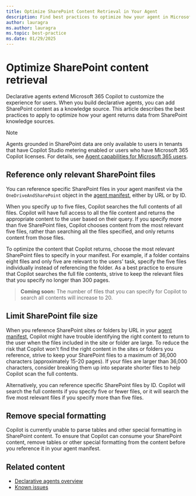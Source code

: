 ```yaml
---
title: Optimize SharePoint Content Retrieval in Your Agent
description: Find best practices to optimize how your agent in Microsoft 365 Copilot retrieves content from SharePoint.
author: lauragra
ms.author: lauragra
ms.topic: best-practice
ms.date: 01/29/2025
---
```


# Optimize SharePoint content retrieval

Declarative agents extend Microsoft 365 Copilot to customize the experience for users. When you build declarative agents, you can add SharePoint content as a knowledge source. This article describes the best practices to apply to optimize how your agent returns data from SharePoint knowledge sources.

> [!NOTE]
> Agents grounded in SharePoint data are only available to users in tenants that have Copilot Studio metering enabled or users who have Microsoft 365 Copilot licenses. For details, see [Agent capabilities for Microsoft 365 users](prerequisites.md#agent-capabilities-for-microsoft-365-users).

## Reference only relevant SharePoint files

You can reference specific SharePoint files in your agent manifest via the `OneDriveAndSharePoint` object in the [agent manifest](declarative-agent-manifest-1.2.md#onedrive-and-sharepoint-object), either by URL or by ID. 

When you specify up to five files, Copilot searches the full contents of all files. Copilot will have full access to all the file content and returns the appropriate content to the user based on their query. If you specify more than five SharePoint files, Copilot chooses content from the most relevant five files, rather than searching all the files specified, and only returns content from those files.

To optimize the content that Copilot returns, choose the most relevant SharePoint files to specify in your manifest. For example, if a folder contains eight files and only five are relevant to the users' task, specify the five files individually instead of referencing the folder. As a best practice to ensure that Copilot searches the full file contents, strive to keep the relevant files that you specify no longer than 300 pages.

> **Coming soon:** The number of files that you can specify for Copilot to search all contents will increase to 20.

## Limit SharePoint file size

When you reference SharePoint sites or folders by URL in your [agent manifest](declarative-agent-manifest-1.2.md#onedrive-and-sharepoint-object), Copilot might have trouble identifying the right content to return to the user when the files included in the site or folder are large. To reduce the risk that Copilot won't find the right content in the sites or folders you reference, strive to keep your SharePoint files to a maximum of 36,000 characters (approximately 15-20 pages). If your files are larger than 36,000 characters, consider breaking them up into separate shorter files to help Copilot scan the full contents.

Alternatively, you can reference specific SharePoint files by ID. Copilot will search the full contents if you specify five or fewer files, or it will search the five most relevant files if you specify more than five files.

## Remove special formatting

Copilot is currently unable to parse tables and other special formatting in SharePoint content. To ensure that Copilot can consume your SharePoint content, remove tables or other special formatting from the content before you reference it in your agent manifest.

## Related content

- [Declarative agents overview](overview-declarative-agent.md)
- [Known issues](known-issues.md)


